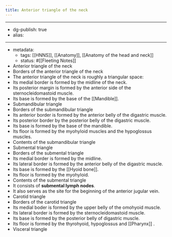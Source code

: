 ```yaml
---
title: Anterior triangle of the neck
---
```


- --
- dg-publish: true
- alias:
- --
- metadata:
	- tags: [[HNNS]], [[Anatomy]], [[Anatomy of the head and neck]]
	- status: #[[Fleeting Notes]]
- Anterior triangle of the neck
- Borders of the anterior triangle of the neck
- The anterior triangle of the neck is roughly a triangular space:
- Its medial border is formed by the midline of the neck.
- Its posterior margin is formed by the anterior side of the sternocleidomastoid muscle.
- Its base is formed by the base of the [[Mandible]].
- Submandibular triangle
- Borders of the submandibular triangle
- Its anterior border is formed by the anterior belly of the digastric muscle.
- Its posterior border by the posterior belly of the digastric muscle.
- Its base is formed by the base of the mandible.
- Its floor is formed by the myohyloid muscles and the hypoglossus muscles.
- Contents of the submandibular triangle
- Submental triangle
- Borders of the submental triangle
- Its medial border is formed by the midline.
- Its lateral border is formed by the anterior belly of the digastric muscle.
- Its base is formed by the [[Hyoid bone]].
- Its floor is formed by the myohyloid.
- Contents of the submental triangle
- It consists of **submental lymph nodes**.
- It also serves as the site for the beginning of the anterior jugular vein.
- Carotid triangle
- Borders of the carotid triangle
- Its medial boder is formed by the upper belly of the omohyoid muscle.
- Its lateral border is formed by the sternocleidomastoid muscle.
- Its base is formed by the posterior belly of digastric muscle.
- Its floor is formed by the thyrohyoid, hypoglossus and [[Pharynx]] .
- Visceral triangle